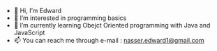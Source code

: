 - 👋 Hi, I’m Edward 
- 👀 I’m interested in programming basics
- 🌱 I’m currently learning Obejct Oriented programming with Java and JavaScript
- 📫 You can reach me through e-mail : nasser.edward1@gmail.com

<!---
Edwxd/Edwxd is a ✨ special ✨ repository because its `README.md` (this file) appears on your GitHub profile.
You can click the Preview link to take a look at your changes.
--->
